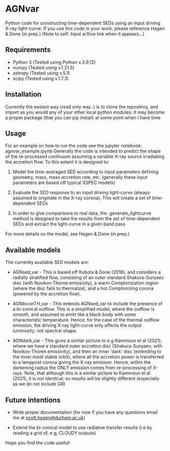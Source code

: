 # AGNvar

Python code for constructing time-dependent SEDs using an input driving X-ray light-curve.
If you use this code in your work, please reference Hagen & Done (in prep.)
(Note to self: Input arXive link when it appears...)


Requirements
----------------
* Python 3 (Tested using Python v.3.9.12)
* numpy (Tested using v.1.21.5)
* astropy (Tested using v.5.1)
* scipy (Tested using v.1.7.3)


Installation
-----------------
Currently the easiest way (read only way..) is to clone the repositroy, and import as you
would any of your other local python modules.
It may become a proper package (that you can pip install) at some point when I have time


Usage
-----------------
For an example on how to run the code see the jupyter notebook: agnvar_example.ipynb
Generally the code is intended to predict the shape of the re-processed continuum assuming
a variable X-ray source irradiating the accretion flow. To this extent it is designed to:

  1. Model the time-averaged SED according to input parameters defining geometry, mass, 
     mass accretion rate, etc. (generally these input parameters are based off typical
     XSPEC models)
     
  2. Evaluate the SED response to an input driving light-curve (always assumed to originate
     in the X-ray corona). This will create a set of time-dependent SEDs
     
  3. In order to give comparisons to real data, the .generate_lightcurve method is designed
     to take the results from the set of time-dependent SEDs and extract the light-curve in
     a given band pass
 
 For more details on the model, see Hagen & Done (in prep.)
 
 
 Available models
 ------------------
 The currently available SED models are:
 
  * AGNsed_var - This is based off Kubota & Done (2018), and considers a radially stratified flow,
    consisting of an outer standard Shakura-Sunyaev disc (with Novikov-Thorne emissivity), a warm 
    Comptonization region (where the disc fails to thermalize), and a hot Comptonizing corona 
    (powered by the accretion flow).
    
  * AGNbiconTH_var - This extends AGNsed_var to include the presence of a bi-conical outflow.
    This is a simplified model, where the outflow is smooth, and assumed to emitt like a 
    black-body with some characteristic temperature. Hence, for the case of the thermal outflow
    emission, the driving X-ray light-curve only affects the output luminosity; not spectral shape.
  
  * AGNdark_var - This gives a similar picture to e.g Kammoun et al (2021), where we have a standard
    outer accretion disc (Shakura-Sunyaev, with Novikov-Thoren emissivity), and then an inner 'dark'
    disc (extending to the inner modt stable orbit), where all the accretion power is transferred to 
    a lamppost corona giving the X-ray emisison. Hence, within the darkening radius the ONLY emission
    comes from re-processing of X-rays. Note, that although this is a similar picture to Kammoun et al
    (2021), it is not identical; so results will be slightly different (especially as we do not include GR)


Future intentions
------------------
* Write proper documentation (for now if you have any questions email me at scott.hagen@durham.ac.uk)

* Extend the bi-conical model to use radiative transfer results (i.e by reading a grid of, e.g, CLOUDY
  outputs)
  

Hope you find the code useful! 
 
